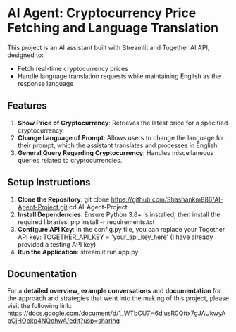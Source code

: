 # AI Agent: Cryptocurrency Price Fetching and Language Translation

This project is an AI assistant built with Streamlit and Together AI API, designed to:
- Fetch real-time cryptocurrency prices
- Handle language translation requests while maintaining English as the response language

## Features
1. **Show Price of Cryptocurrency**: Retrieves the latest price for a specified cryptocurrency.
2. **Change Language of Prompt**: Allows users to change the language for their prompt, which the assistant translates and processes in English.
3. **General Query Regarding Cryptocurrency**: Handles miscellaneous queries related to cryptocurrencies.

## Setup Instructions
1. **Clone the Repository**:
   git clone https://github.com/Shashankm886/AI-Agent-Project.git
   cd AI-Agent-Project
2. **Install Dependencies**:
   Ensure Python 3.8+ is installed, then install the required libraries:
   pip install -r requirements.txt
3. **Configure API Key**:
   In the config.py file, you can replace your Together API key:
   TOGETHER_API_KEY = 'your_api_key_here' (I have already provided a testing API key)
4. **Run the Application**:
   streamlit run app.py

## Documentation
For a **detailed** **overview**, **example conversations** and **documentation** for the approach and strategies that went into the making of this project, please visit the following link: https://docs.google.com/document/d/1_WTbCU7H6dlusR0Qttx7gJAUkwyApCjHOpkp4NQohwA/edit?usp=sharing
  
